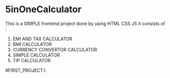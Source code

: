 # 5inOneCalculator
This is a SIMPLE frontend project done by using HTML CSS JS
it consists of :
1) EMI AND TAX CALCULATOR
2) BMI CALCULATOR
3) CURRENCY CONVERTOR CALCULATOR
4) SIMPLE CALCULATOR
5) TIP CALCULATOR

#FIRST_PROJECT:)
